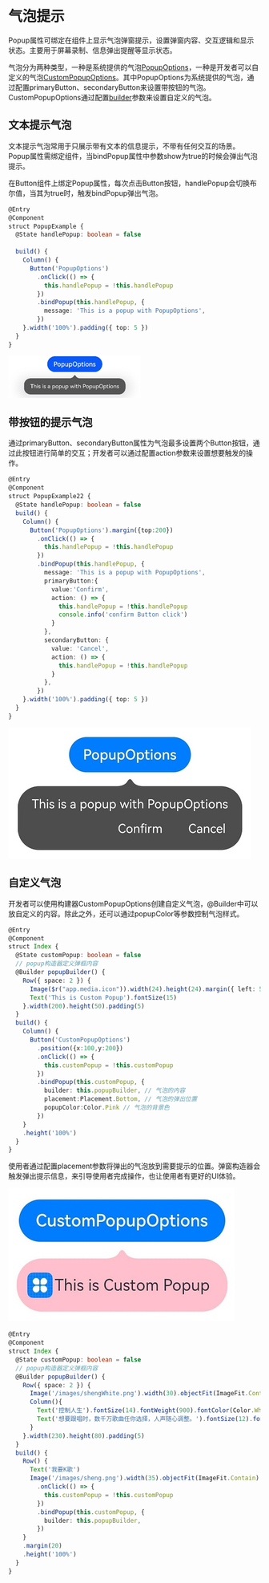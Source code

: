 # 气泡提示


Popup属性可绑定在组件上显示气泡弹窗提示，设置弹窗内容、交互逻辑和显示状态。主要用于屏幕录制、信息弹出提醒等显示状态。


气泡分为两种类型，一种是系统提供的气泡[PopupOptions](../reference/arkui-ts/ts-universal-attributes-popup.md#popupoptions类型说明)，一种是开发者可以自定义的气泡[CustomPopupOptions](../reference/arkui-ts/ts-universal-attributes-popup.md#custompopupoptions8类型说明)。其中PopupOptions为系统提供的气泡，通过配置primaryButton、secondaryButton来设置带按钮的气泡。CustomPopupOptions通过配置[builder](../quick-start/arkts-builder.md)参数来设置自定义的气泡。


## 文本提示气泡

文本提示气泡常用于只展示带有文本的信息提示，不带有任何交互的场景。Popup属性需绑定组件，当bindPopup属性中参数show为true的时候会弹出气泡提示。

在Button组件上绑定Popup属性，每次点击Button按钮，handlePopup会切换布尔值，当其为true时，触发bindPopup弹出气泡。



```ts
@Entry
@Component
struct PopupExample {
  @State handlePopup: boolean = false
 
  build() {
    Column() {
      Button('PopupOptions')
        .onClick(() => {
          this.handlePopup = !this.handlePopup
        })
        .bindPopup(this.handlePopup, {
          message: 'This is a popup with PopupOptions',
        })
    }.width('100%').padding({ top: 5 })
  }
}
```


![zh-cn_image_0000001511740524](figures/zh-cn_image_0000001511740524.png)


## 带按钮的提示气泡

通过primaryButton、secondaryButton属性为气泡最多设置两个Button按钮，通过此按钮进行简单的交互；开发者可以通过配置action参数来设置想要触发的操作。



```ts
@Entry
@Component
struct PopupExample22 {
  @State handlePopup: boolean = false
  build() {
    Column() {
      Button('PopupOptions').margin({top:200})
        .onClick(() => {
          this.handlePopup = !this.handlePopup
        })
        .bindPopup(this.handlePopup, {
          message: 'This is a popup with PopupOptions',
          primaryButton:{
            value:'Confirm',
            action: () => {
              this.handlePopup = !this.handlePopup
              console.info('confirm Button click')
            }
          },
          secondaryButton: {
            value: 'Cancel',
            action: () => {
              this.handlePopup = !this.handlePopup
            }
          },
        })
    }.width('100%').padding({ top: 5 })
  }
}
```


![zh-cn_other_0000001500740342](figures/zh-cn_other_0000001500740342.jpeg)


## 自定义气泡

开发者可以使用构建器CustomPopupOptions创建自定义气泡，\@Builder中可以放自定义的内容。除此之外，还可以通过popupColor等参数控制气泡样式。



```ts
@Entry
@Component
struct Index {
  @State customPopup: boolean = false
  // popup构造器定义弹框内容
  @Builder popupBuilder() {
    Row({ space: 2 }) {
      Image($r("app.media.icon")).width(24).height(24).margin({ left: 5 })
      Text('This is Custom Popup').fontSize(15)
    }.width(200).height(50).padding(5)
  }
  build() {
    Column() {
      Button('CustomPopupOptions')
        .position({x:100,y:200})
        .onClick(() => {
          this.customPopup = !this.customPopup
        })
        .bindPopup(this.customPopup, {
          builder: this.popupBuilder, // 气泡的内容
          placement:Placement.Bottom, // 气泡的弹出位置
          popupColor:Color.Pink // 气泡的背景色
        })
    }
    .height('100%')
  }
}
```


使用者通过配置placement参数将弹出的气泡放到需要提示的位置。弹窗构造器会触发弹出提示信息，来引导使用者完成操作，也让使用者有更好的UI体验。


![zh-cn_other_0000001500900234](figures/zh-cn_other_0000001500900234.jpeg)



```ts
@Entry
@Component
struct Index {
  @State customPopup: boolean = false
  // popup构造器定义弹框内容
  @Builder popupBuilder() {
    Row({ space: 2 }) {
      Image('/images/shengWhite.png').width(30).objectFit(ImageFit.Contain)
      Column(){
        Text('控制人生').fontSize(14).fontWeight(900).fontColor(Color.White).width('100%')
        Text('想要跟唱时，数千万歌曲任你选择，人声随心调整。').fontSize(12).fontColor('#ffeeeeee').width('100%')
      }
    }.width(230).height(80).padding(5)
  }
  build() {
    Row() {
      Text('我要K歌')
      Image('/images/sheng.png').width(35).objectFit(ImageFit.Contain)
        .onClick(() => {
          this.customPopup = !this.customPopup
        })
        .bindPopup(this.customPopup, {
          builder: this.popupBuilder,
        })
    }
    .margin(20)
    .height('100%')
  }
}
```
